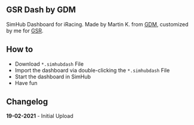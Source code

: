 ## GSR Dash by GDM
SimHub Dashboard for iRacing.
Made by Martin K. from [GDM](http://glowingdiscmotorsport.de/), customized by me for [GSR](https://www.germansimracing.de).


How to
------
* Download `*.simhubdash` File
* Import the dashboard via double-clicking the `*.simhubdash` File
* Start the dashboard in SimHub
* Have fun


Changelog
------
**19-02-2021** - Initial Upload

